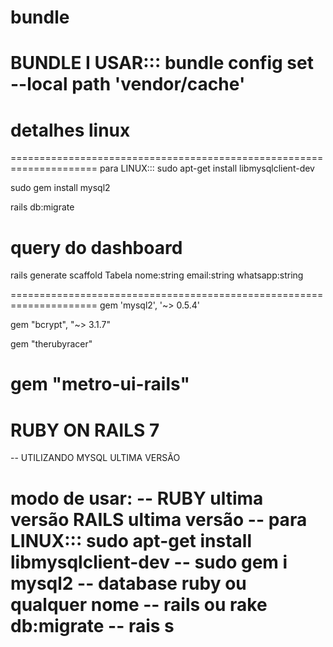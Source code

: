 # bundle
BUNDLE I USAR::: bundle config set --local path 'vendor/cache'
=====================================================================
# detalhes linux
=====================================================================
para LINUX::: sudo apt-get install libmysqlclient-dev

sudo gem install mysql2

rails db:migrate

# query do dashboard

rails generate scaffold Tabela nome:string email:string whatsapp:string

=====================================================================
gem 'mysql2', '~> 0.5.4'

gem "bcrypt", "~> 3.1.7"

gem "therubyracer"

gem "metro-ui-rails"
=====================================================================
# RUBY ON RAILS 7
-- UTILIZANDO MYSQL ULTIMA VERSÃO

modo de usar:
-- RUBY ultima versão RAILS ultima versão
-- para LINUX::: sudo apt-get install libmysqlclient-dev
-- sudo gem i mysql2
-- database ruby ou qualquer nome
-- rails ou rake db:migrate
-- rais s
=====================================================================
